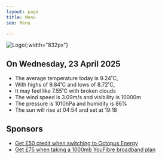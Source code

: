 ```yaml
---
layout: page
title: Menu
seo: Menu

---
```


![Logo](/images/logo.jpg){:width="832px"}

<!-- weather_marker starts -->
## On Wednesday, 23 April 2025

- The average temperature today is 9.24˚C,
- With highs of 9.84˚C and lows of 8.72˚C,
- It may feel like 7.55˚C with broken clouds
- The wind speed is 3.09m/s and visibility is 10000m
- The pressure is 1010hPa and humidity is 86%
- The sun will rise at 04:54 and set at 19:18

<!-- weather_marker ends -->

## Sponsors

- [Get £50 credit when switching to Octopus Energy](https://bit.ly/3oD1nnS)
- [Get £75 when taking a 1000mb YouFibre broadband plan](https://aklam.io/91zWhU?)
